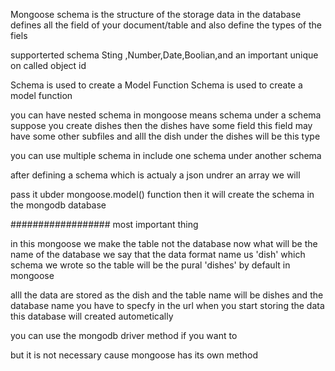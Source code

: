 Mongoose schema is the structure of the storage data in the database
defines all the field of your document/table
and also define the types of the fiels

supporterted schema Sting ,Number,Date,Boolian,and an important unique on called object id

Schema is used to create a Model Function
Schema is used to create a model function 

you can have nested schema in mongoose
means schema under a schema
 suppose you create dishes
then the dishes have some field this field may have some other subfiles 
and alll the dish under the dishes will be this type

you can use multiple schema in include one schema under another schema

after defining a schema which is actualy  a json undrer an array we will

pass it ubder mongoose.model() function then it will create the schema in the mongodb database




################## most important thing


in this mongoose we make the table not the database now what will be the name of the database
we say that the data format name us 'dish' which schema we wrote
so the table will be the pural 'dishes' by default in mongoose


alll the data are stored as the dish and the table name will be dishes
and the database name you have to specfy in the url
when you start storing the data this database will created autometically


you can use the mongodb driver method if you want to

but it is not necessary cause mongoose has its own method



